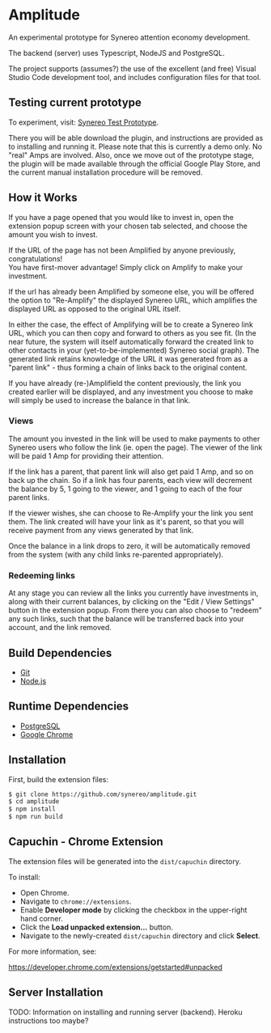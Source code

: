 # Amplitude

An experimental prototype for Synereo attention economy development.

The backend (server) uses Typescript, NodeJS and PostgreSQL.

The project supports (assumes?) the use of the excellent (and free) Visual Studio Code development tool,
and includes configuration files for that tool.

## Testing current prototype

To experiment, visit: [Synereo Test Prototype](https://synereo-amplitude.herokuapp.com).

There you will be able download the plugin, and instructions are provided as to installing and running it.
Please note that this is currently a demo only.  No "real" Amps are involved.  Also, once we move out of the
prototype stage, the plugin will be made available through the official Google Play Store, and the current 
manual installation procedure will be removed.

## How it Works

If you have a page opened that you would like to invest in, open the extension popup screen with your
chosen tab selected, and choose the amount you wish to invest.  

If the URL of the page has not been Amplified by anyone previously, congratulations!  
You have first-mover advantage!  Simply click on Amplify to make your investment.

If the url has already been Amplified by someone else, you will be offered the option to "Re-Amplify" the
displayed Synereo URL, which amplifies the displayed URL as opposed to the original URL itself.

In either the case, the effect of Amplifying will be to create a Synereo link URL, which you can then copy
and forward to others as you see fit.  (In the near future, the system will itself automatically forward 
the created link to other contacts in your (yet-to-be-implemented) Synereo social graph).  The generated link 
retains knowledge of the URL it was generated from as a "parent link" - thus forming a chain of links back to the 
original content.

If you have already (re-)Amplifield the content previously, the link you created earlier will be displayed, 
and any investment you choose to make will simply be used to increase the balance in that link.

### Views

The amount you invested in the link will be used to make payments to other Synereo users who follow the link 
(ie. open the page). The viewer of the link will be paid 1 Amp for providing their attention.  

If the link has a parent, that parent link will also get paid 1 Amp, and so on back up the chain. So if a link
has four parents, each view will decrement the balance by 5, 1 going to the viewer, and 1 going to each of the four parent
links.

If the viewer wishes, she can choose to Re-Amplify your the link you sent them.  The link created will have your
link as it's parent,  so that you will receive payment from any views generated by that link.

Once the balance in a link drops to zero, it will be automatically removed from the system 
(with any child links re-parented appropriately).

### Redeeming links

At any stage you can review all the links you currently have investments in, along with their current balances,
by clicking on the "Edit / View Settings" button in the extension popup.
From there you can also choose to "redeem" any such links, such that the balance will be transferred back into your account,
and the link removed.

## Build Dependencies

* [Git](https://git-scm.com/)
* [Node.js](https://nodejs.org/en/)

## Runtime Dependencies

* [PostgreSQL](https://www.postgresql.org/)
* [Google Chrome](https://www.google.com/chrome/index.html)

## Installation

First, build the extension files:

```sh
$ git clone https://github.com/synereo/amplitude.git
$ cd amplitude
$ npm install
$ npm run build
```

## Capuchin - Chrome Extension

The extension files will be generated into the `dist/capuchin` directory.  

To install:
* Open Chrome.
* Navigate to `chrome://extensions`.
* Enable **Developer mode** by clicking the checkbox in the upper-right hand corner.
* Click the **Load unpacked extension...** button.
* Navigate to the newly-created `dist/capuchin` directory and click **Select**.

For more information, see:

https://developer.chrome.com/extensions/getstarted#unpacked

## Server Installation

TODO:  Information on installing and running server (backend).  Heroku instructions too maybe?


